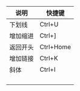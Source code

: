 | 说明     | 快捷键    |
| -------- | --------- |
| 下划线   | Ctrl+U    |
| 增加缩进 | Ctrl+]    |
| 返回开头 | Ctrl+Home |
| 增加链接 | Ctrl+K    |
| 斜体     | Ctrl+I    |
|          |           |
|          |           |
|          |           |
|          |           |

